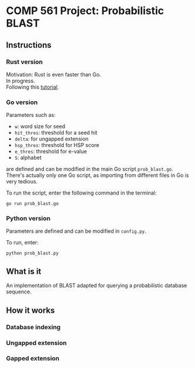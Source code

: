 # COMP 561 Project: Probabilistic BLAST

## Instructions
### Rust version
Motivation: Rust is even faster than Go.  
In progress.  
Following this [tutorial](https://developers.redhat.com/blog/2017/11/16/speed-python-using-rust/).

### Go version
Parameters such as:
* `w`: word size for seed
* `hit_thres`: threshold for a seed hit
* `delta`: for ungapped extension
* `hsp_thres`: threshold for HSP score
* `e_thres`: threshold for e-value
* `S`: alphabet

are defined and can be modified in the main Go script `prob_blast.go`.  
There's actually only one Go script, as importing from different files in Go is very tedious.  

To run the script, enter the following command in the terminal:
```
go run prob_blast.go
```

### Python version
Parameters are defined and can be modified in `config.py`.  

To run, enter:
```
python prob_blast.py
```

## What is it
An implementation of BLAST adapted for querying a probabilistic database sequence.

## How it works
### Database indexing
### Ungapped extension
### Gapped extension
